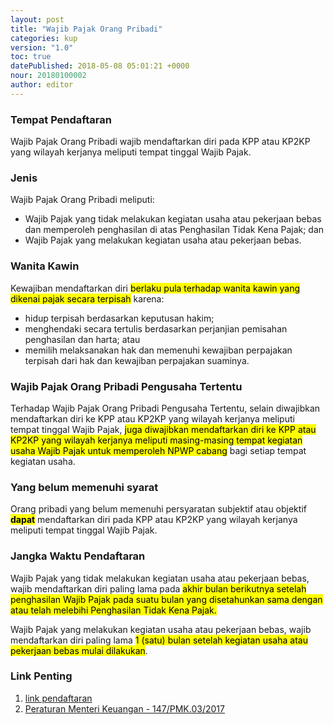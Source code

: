 ```yaml
---
layout: post
title: "Wajib Pajak Orang Pribadi"
categories: kup
version: "1.0"
toc: true
datePublished: 2018-05-08 05:01:21 +0000
nour: 20180100002
author: editor
---
```

### Tempat Pendaftaran

Wajib Pajak Orang Pribadi wajib mendaftarkan diri pada KPP atau KP2KP yang wilayah kerjanya meliputi tempat tinggal Wajib Pajak.

### Jenis 
Wajib Pajak Orang Pribadi meliputi:
- Wajib Pajak yang tidak melakukan kegiatan usaha atau pekerjaan bebas dan memperoleh penghasilan di atas Penghasilan Tidak Kena Pajak; dan
- Wajib Pajak yang melakukan kegiatan usaha atau pekerjaan bebas.

### Wanita Kawin
Kewajiban mendaftarkan diri <mark>berlaku pula terhadap wanita kawin yang dikenai pajak secara terpisah</mark> karena:
- hidup terpisah berdasarkan keputusan hakim;
- menghendaki secara tertulis berdasarkan perjanjian pemisahan penghasilan dan harta; atau
- memilih melaksanakan hak dan memenuhi kewajiban perpajakan terpisah dari hak dan kewajiban perpajakan suaminya.

### Wajib Pajak Orang Pribadi Pengusaha Tertentu

Terhadap Wajib Pajak Orang Pribadi Pengusaha Tertentu, selain diwajibkan mendaftarkan diri ke KPP atau KP2KP yang wilayah kerjanya meliputi tempat tinggal Wajib Pajak, <mark>juga diwajibkan mendaftarkan diri ke KPP atau KP2KP yang wilayah kerjanya meliputi masing-masing tempat kegiatan usaha Wajib Pajak untuk memperoleh NPWP cabang</mark> bagi setiap tempat kegiatan usaha.

### Yang belum memenuhi syarat
Orang pribadi yang belum memenuhi persyaratan subjektif atau objektif <mark><strong>dapat</strong></mark> mendaftarkan diri pada KPP atau KP2KP yang wilayah kerjanya meliputi tempat tinggal Wajib Pajak.

### Jangka Waktu Pendaftaran	
Wajib Pajak yang tidak melakukan kegiatan usaha atau pekerjaan bebas, wajib mendaftarkan diri paling lama pada <mark>akhir bulan berikutnya setelah penghasilan Wajib Pajak pada suatu bulan yang disetahunkan sama dengan atau telah melebihi Penghasilan Tidak Kena Pajak.</mark>

Wajib Pajak yang melakukan kegiatan usaha atau pekerjaan bebas, wajib mendaftarkan diri paling lama <mark>1 (satu) bulan setelah kegiatan usaha atau pekerjaan bebas mulai dilakukan</mark>.

### Link Penting 
1. [link pendaftaran](https://ereg.pajak.go.id/)
2. [Peraturan Menteri Keuangan - 147/PMK.03/2017](http://www.ortax.org/ortax/?mod=aturan&id_topik=&id_jenis=&p_tgl=tahun&tahun=2017&nomor=147&q=&q_do=macth&hlm=1&page=show&id=16360)